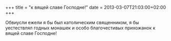+++
title = "к вящей славе Господне!"
date = 2013-03-07T21:03:00+02:00
+++

Обвиусли ежели я бы был католическим священником, я бы уестествлял годных монашек и особо благочестивых прихожанок к вящей славе Господне!


